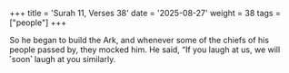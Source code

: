 +++
title = 'Surah 11, Verses 38'
date = '2025-08-27'
weight = 38
tags = ["people"]
+++

So he began to build the Ark, and whenever some of the chiefs of his people passed by, they mocked him. He said, “If you laugh at us, we will ˹soon˺ laugh at you similarly.